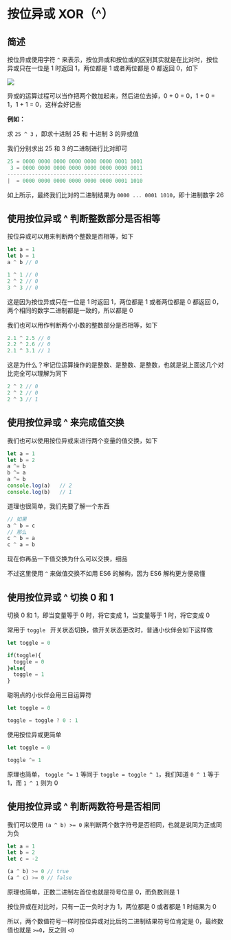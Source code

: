 # 按位异或 XOR（^）

## 简述

按位异或使用字符 `^` 来表示，按位异或和按位或的区别其实就是在比对时，按位异或只在一位是 1 时返回 1，两位都是 1 或者两位都是 0 都返回 0，如下

![](https://qiniu.isboyjc.com/PictureBed/other/image-20201122172631261.png)

异或的运算过程可以当作把两个数加起来，然后进位去掉，0 + 0 = 0，1 + 0 = 1，1 + 1 = 0，这样会好记些



**例如：** 

求 `25 ^ 3` ，即求十进制 25 和 十进制 3 的异或值

我们分别求出 25 和 3 的二进制进行比对即可

```js
25 = 0000 0000 0000 0000 0000 0000 0001 1001
 3 = 0000 0000 0000 0000 0000 0000 0000 0011
--------------------------------------------
|  = 0000 0000 0000 0000 0000 0000 0001 1010
```

如上所示，最终我们比对的二进制结果为 `0000 ... 0001 1010`，即十进制数字 26



## 使用按位异或 ^ 判断整数部分是否相等

按位异或可以用来判断两个整数是否相等，如下

```js
let a = 1
let b = 1
a ^ b // 0

1 ^ 1 // 0
2 ^ 2 // 0
3 ^ 3 // 0
```

这是因为按位异或只在一位是 1 时返回 1，两位都是 1 或者两位都是 0 都返回 0，两个相同的数字二进制都是一致的，所以都是 0

我们也可以用作判断两个小数的整数部分是否相等，如下

```js
2.1 ^ 2.5 // 0
2.2 ^ 2.6 // 0
2.1 ^ 3.1 // 1
```

这是为什么？牢记位运算操作的是整数、是整数、是整数，也就是说上面这几个对比完全可以理解为同下

```js
2 ^ 2 // 0
2 ^ 2 // 0
2 ^ 3 // 1
```



## 使用按位异或 ^ 来完成值交换

我们也可以使用按位异或来进行两个变量的值交换，如下

```js
let a = 1
let b = 2
a ^= b
b ^= a
a ^= b
console.log(a)   // 2
console.log(b)   // 1
```

道理也很简单，我们先要了解一个东西

```js
// 如果
a ^ b = c
// 那么
c ^ b = a
c ^ a = b
```

现在你再品一下值交换为什么可以交换，细品

不过这里使用 `^` 来做值交换不如用 ES6 的解构，因为 ES6 解构更方便易懂



## 使用按位异或 ^ 切换 0 和 1

切换 0 和 1，即当变量等于 0 时，将它变成 1，当变量等于 1 时，将它变成 0

常用于 `toggle ` 开关状态切换，做开关状态更改时，普通小伙伴会如下这样做

```js
let toggle = 0

if(toggle){
  toggle = 0
}else{
  toggle = 1
}
```

聪明点的小伙伴会用三目运算符

```js
let toggle = 0

toggle = toggle ? 0 : 1
```

使用按位异或更简单

```js
let toggle = 0

toggle ^= 1
```

原理也简单， `toggle ^= 1` 等同于 `toggle = toggle ^ 1`，我们知道 `0 ^ 1` 等于 1，而 `1 ^ 1` 则为 0



## 使用按位异或 ^ 判断两数符号是否相同

我们可以使用 `(a ^ b) >= 0` 来判断两个数字符号是否相同，也就是说同为正或同为负

```js
let a = 1
let b = 2
let c = -2

(a ^ b) >= 0 // true
(a ^ c) >= 0 // false
```

原理也简单，正数二进制左首位也就是符号位是 0，而负数则是 1

按位异或在对比时，只有一正一负时才为 1，两位都是 0 或者都是 1 时结果为 0

所以，两个数值符号一样时按位异或对比后的二进制结果符号位肯定是 0，最终数值也就是 `>=0`，反之则 `<0` 
